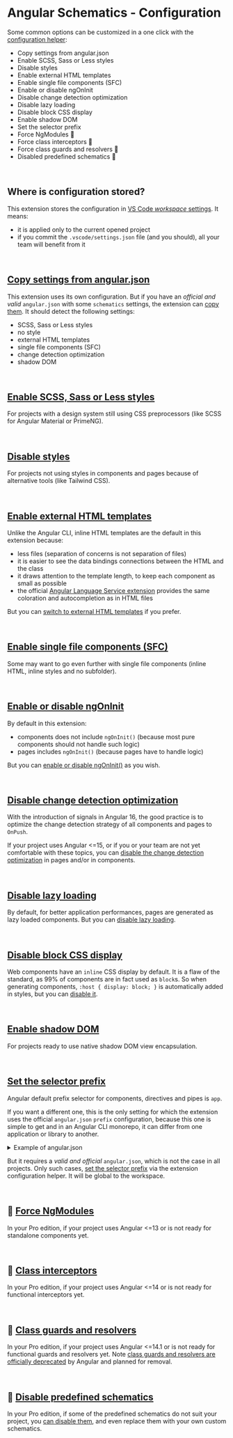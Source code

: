 # Angular Schematics - Configuration

Some common options can be customized in a one click with the [configuration helper](command:angular-schematics.configuration):

- Copy settings from angular.json
- Enable SCSS, Sass or Less styles
- Disable styles
- Enable external HTML templates
- Enable single file components (SFC)
- Enable or disable ngOnInit
- Disable change detection optimization
- Disable lazy loading
- Disable block CSS display
- Enable shadow DOM
- Set the selector prefix
- Force NgModules 💎
- Force class interceptors 💎
- Force class guards and resolvers 💎
- Disabled predefined schematics 💎

<br>

## Where is configuration stored?

This extension stores the configuration in [VS Code *workspace* settings](command:workbench.action.openWorkspaceSettingsFile). It means:
- it is applied only to the current opened project
- if you commit the `.vscode/settings.json` file (and you should), all your team will benefit from it 

<br>

## [Copy settings from angular.json](command:angular-schematics.configuration)

This extension uses its own configuration. But if you have an *official and valid* `angular.json` with some `schematics` settings, the extension can [copy them](command:angular-schematics.configuration). It should detect the following settings:
- SCSS, Sass or Less styles
- no style
- external HTML templates
- single file components (SFC)
- change detection optimization
- shadow DOM

<br>

## [Enable SCSS, Sass or Less styles](command:angular-schematics.configuration)

For projects with a design system still using CSS preprocessors (like SCSS for Angular Material or PrimeNG).

<br>

## [Disable styles](command:angular-schematics.configuration)

For projects not using styles in components and pages because of alternative tools (like Tailwind CSS).

<br>

## [Enable external HTML templates](command:angular-schematics.configuration)

Unlike the Angular CLI, inline HTML templates are the default in this extension because:
- less files (separation of concerns is not separation of files)
- it is easier to see the data bindings connections between the HTML and the class
- it draws attention to the template length, to keep each component as small as possible
- the official [Angular Language Service extension](https://marketplace.visualstudio.com/items?itemName=Angular.ng-template) provides the same coloration and autocompletion as in HTML files

But you can [switch to external HTML templates](command:angular-schematics.configuration) if you prefer.

<br>

## [Enable single file components (SFC)](command:angular-schematics.configuration)

Some may want to go even further with single file components (inline HTML, inline styles and no subfolder).

<br>

## [Enable or disable ngOnInit](command:angular-schematics.configuration)

By default in this extension:
- components does not include `ngOnInit()` (because most pure components should not handle such logic)
- pages includes `ngOnInit()` (because pages have to handle logic)

But you can [enable or disable ngOnInit()](command:angular-schematics.configuration) as you wish.

<br>

## [Disable change detection optimization](command:angular-schematics.configuration)

With the introduction of signals in Angular 16, the good practice is to optimize the change detection strategy of all components and pages to `OnPush`.

If your project uses Angular <=15, or if you or your team are not yet comfortable with these topics, you can [disable the change detection optimization](command:angular-schematics.configuration) in pages and/or in components.

<br>

## [Disable lazy loading](command:angular-schematics.configuration)

By default, for better application performances, pages are generated as lazy loaded components. But you can [disable lazy loading](command:angular-schematics.configuration).

<br>

## [Disable block CSS display](command:angular-schematics.configuration)

Web components have an `inline` CSS display by default. It is a flaw of the standard, as 99% of components are in fact used as `block`s. So when generating components, `:host { display: block; }` is automatically added in styles, but you can [disable it](command:angular-schematics.configuration).

<br>

## [Enable shadow DOM](command:angular-schematics.configuration)

For projects ready to use native shadow DOM view encapsulation.

<br>

## [Set the selector prefix](command:angular-schematics.configuration)

Angular default prefix selector for components, directives and pipes is `app`.

If you want a different one, this is the only setting for which the extension uses the official `angular.json` `prefix` configuration, because this one is simple to get and in an Angular CLI monorepo, it can differ from one application or library to another.

<details>
<summary>Example of angular.json</summary>

```json
{
  "version": 1,
  "projects": {
    "some-app": {
      "projectType": "application",
      "prefix": "app"
    },
    "some-lib": {
      "projectType": "library",
      "prefix": "mycompany",
    }
  }
}
```
</details>

But it requires a *valid and official* `angular.json`, which is not the case in all projects. Only such cases, [set the selector prefix](command:angular-schematics.configuration) via the extension configuration helper. It will be global to the workspace.

<br>

## 💎 [Force NgModules](command:angular-schematics.configuration)

In your Pro edition, if your project uses Angular <=13 or is not ready for standalone components yet.

<br>

## 💎 [Class interceptors](command:angular-schematics.configuration)

In your Pro edition, if your project uses Angular <=14 or is not ready for functional interceptors yet.

<br>

## 💎 [Class guards and resolvers](command:angular-schematics.configuration)

In your Pro edition, if your project uses Angular <=14.1 or is not ready for functional guards and resolvers yet. Note [class guards and resolvers are officially deprecated](https://angular.io/guide/deprecations#router-class-and-injection-token-guards) by Angular and planned for removal.

<br>

## 💎 [Disable predefined schematics](command:angular-schematics.configuration)

In your Pro edition, if some of the predefined schematics do not suit your project, you [can disable them](command:angular-schematics.configuration), and even replace them with your own custom schematics.

<br>
